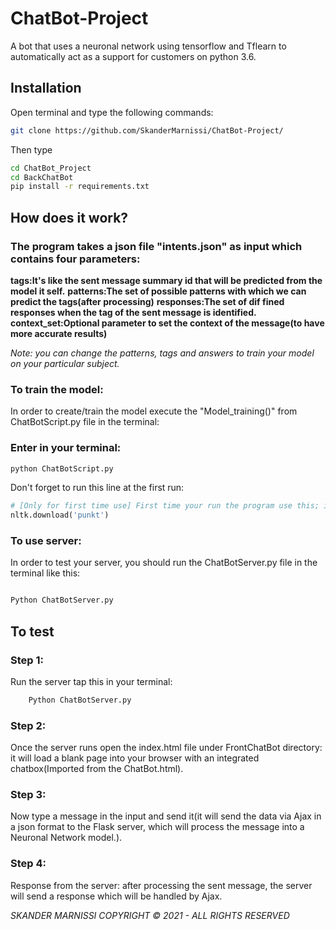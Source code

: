 # ChatBot-Project

A bot that uses a neuronal network using tensorflow and Tflearn to automatically act as a support for customers on python 3.6.

## Installation
Open terminal and type the following commands: 

```bash
git clone https://github.com/SkanderMarnissi/ChatBot-Project/
```
Then type 

```bash
cd ChatBot_Project
cd BackChatBot
pip install -r requirements.txt
```

## How does it work?

### The program takes a json file "intents.json" as input which contains four parameters: 

**tags:It's like the sent message summary id that will be predicted from the model it self.**
**patterns:The set of possible patterns with which we can predict the tags(after processing)** 
**responses:The set of dif fined responses when the tag of the sent message is identified.**
**context_set:Optional parameter to set the context of the message(to have more accurate results)**

*Note: you can change the patterns, tags and answers to train your model on your particular subject.*

### To train the model:
In order to create/train the model execute the "Model_training()" from ChatBotScript.py file in the terminal:


### Enter in your terminal: 

```bash
python ChatBotScript.py
```
Don't forget to run this line at the first run:

```python
# [Only for first time use] First time your run the program use this; it will download the english patch for Nltk 
nltk.download('punkt')
```


### To use server: 

In order to test your server, you should run the ChatBotServer.py file in the terminal like this: 

```bash

Python ChatBotServer.py

```

## To test

### Step 1:
Run the server tap this in your terminal:

```bash
	Python ChatBotServer.py
```
### Step 2: 
Once the server runs open the index.html file under FrontChatBot directory: it will load a blank page into your browser with an integrated chatbox(Imported from the ChatBot.html).

### Step 3:
Now type a message in the input and send it(it will send the data via Ajax in a json format to the Flask server, which will process the message into a Neuronal Network model.).

### Step 4:
Response from the server: after processing the sent message, the server will send a response which will be handled by Ajax.
  
*SKANDER MARNISSI COPYRIGHT © 2021 - ALL RIGHTS RESERVED*